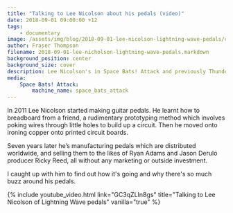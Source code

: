 ```yaml
---
title: "Talking to Lee Nicolson about his pedals (video)"
date: 2018-09-01 09:00:00 +12
tags:
    - documentary
image: /assets/img/blog/2018-09-01-lee-nicolson-lightning-wave-pedals/cover.jpg
author: Fraser Thompson
filename: 2018-09-01-lee-nicholson-lightning-wave-pedals.markdown
background_position: center
background_size: cover
description: Lee Nicolson's in Space Bats! Attack and previously Thundercub, but he also makes pedals. I caught up with him to find out how it's going and why there's so much buzz around his pedals.
media:
    Space Bats! Attack:
        machine_name: space_bats_attack
---
```


In 2011 Lee Nicolson started making guitar pedals. He learnt how to breadboard from a friend, a rudimentary prototyping method which involves poking wires through little holes to build up a circuit. Then he moved onto ironing copper onto printed circuit boards.

Seven years later he’s manufacturing pedals which are distributed worldwide, and selling them to the likes of Ryan Adams and Jason Derulo producer Ricky Reed, all without any marketing or outside investment.

I caught up with him to find out how it's going and why there's so much buzz around his pedals.

<!-- more -->

{% include youtube_video.html link="GC3qZLIn8gs" title="Talking to Lee Nicolson of Lightning Wave pedals" vanilla="true" %}